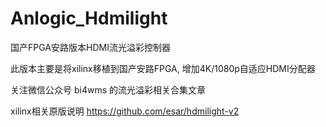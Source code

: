 # Anlogic_Hdmilight
国产FPGA安路版本HDMI流光溢彩控制器

此版本主要是将xilinx移植到国产安路FPGA, 增加4K/1080p自适应HDMI分配器

关注微信公众号 bi4wms 的流光溢彩相关合集文章

xilinx相关原版说明
https://github.com/esar/hdmilight-v2

